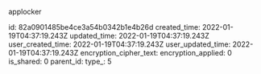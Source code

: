 applocker

id: 82a0901485be4ce3a54b0342b1e4b26d
created_time: 2022-01-19T04:37:19.243Z
updated_time: 2022-01-19T04:37:19.243Z
user_created_time: 2022-01-19T04:37:19.243Z
user_updated_time: 2022-01-19T04:37:19.243Z
encryption_cipher_text: 
encryption_applied: 0
is_shared: 0
parent_id: 
type_: 5